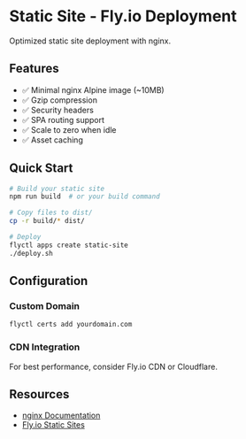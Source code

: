 # Static Site - Fly.io Deployment

Optimized static site deployment with nginx.

## Features
- ✅ Minimal nginx Alpine image (~10MB)
- ✅ Gzip compression
- ✅ Security headers
- ✅ SPA routing support
- ✅ Scale to zero when idle
- ✅ Asset caching

## Quick Start

```bash
# Build your static site
npm run build  # or your build command

# Copy files to dist/
cp -r build/* dist/

# Deploy
flyctl apps create static-site
./deploy.sh
```

## Configuration

### Custom Domain

```bash
flyctl certs add yourdomain.com
```

### CDN Integration

For best performance, consider Fly.io CDN or Cloudflare.

## Resources
- [nginx Documentation](https://nginx.org/en/docs/)
- [Fly.io Static Sites](https://fly.io/docs/languages-and-frameworks/static/)
